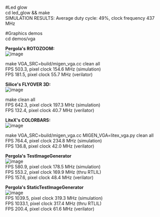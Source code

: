 #Led glow<br>
cd led_glow && make<br>
SIMULATION RESULTS: Average duty cycle: 49%, clock frequency 437 MHz<br>

#Graphics demos<br>
cd demos/vga<br>

**Pergola's ROTOZOOM:**<br>
![image](https://user-images.githubusercontent.com/8551129/196615024-e890c3fa-6fb1-49be-b37e-ab7f29763734.png)<br>

make VGA_SRC=build/migen_vga.cc clean all<br>
FPS 503.3, pixel clock 154.6 MHz (simulation)<br>
FPS 181.5, pixel clock 55.7 MHz (verilator)<br>

**Silice's FLYOVER 3D:**<br>
![image](https://user-images.githubusercontent.com/8551129/196614548-fd2ee539-0427-47b6-b9b3-d4dd9885be80.png)<br>

make clean all<br>
FPS 642.3, pixel clock 197.3 MHz (simulation)<br>
FPS 132.4, pixel clock 40.7 MHz (verilator)<br>

**LiteX's COLORBARS:**<br>
![image](https://user-images.githubusercontent.com/8551129/196614509-781472c2-bea5-4dcf-8512-76ab8a9d444d.png)<br>

make VGA_SRC=build/migen_vga.cc MIGEN_VGA=litex_vga.py clean all<br>
FPS 764.4, pixel clock 234.8 MHz (simulation)<br>
FPS 136.8, pixel clock 42.0 MHz (verilator)<br>

**Pergola's TestImageGenerator**<br>
![image](https://user-images.githubusercontent.com/8551129/197364164-a1b41146-107c-4a42-a2b3-8173451213f2.png)<br>
FPS 580.9, pixel clock 178.5 MHz (simulation)<br>
FPS 553.2, pixel clock 169.9 MHz (thru RTLIL)<br>
FPS 157.6, pixel clock 48.4 MHz (verilator)<br>

**Pergola's StaticTestImageGenerator**<br>
![image](https://user-images.githubusercontent.com/8551129/197365006-9b0ba714-ce9f-4c03-9dbe-d912abcf64de.png)<br>
FPS 1039.5, pixel clock 319.3 MHz (simulation)<br>
FPS 1033.1, pixel clock 317.4 MHz (thru RTLIL)<br>
FPS 200.4, pixel clock 61.6 MHz (verilator)<br>

